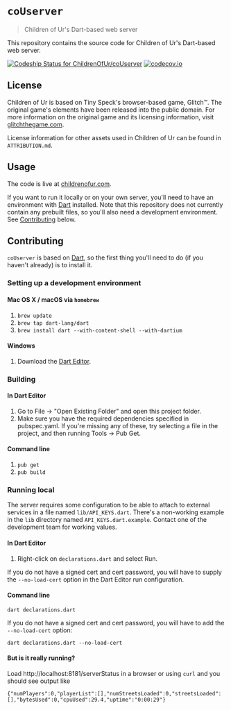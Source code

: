 # `coUserver`

> Children of Ur's Dart-based web server

This repository contains the source code for Children of Ur's Dart-based web server.

[![Codeship Status for ChildrenOfUr/coUserver](https://codeship.com/projects/161f1540-0eea-0132-5580-469557c864a2/status?branch=master)](https://codeship.com/projects/32531)
[![codecov.io](https://codecov.io/github/ChildrenOfUr/coUserver/coverage.svg?branch=dev)](https://codecov.io/github/ChildrenOfUr/coUserver?branch=dev)

## License

Children of Ur is based on Tiny Speck's browser-based game, Glitch&trade;. The original game's elements have been released into the public domain.
For more information on the original game and its licensing information, visit <a href="http://www.glitchthegame.com" target="_blank">glitchthegame.com</a>.

License information for other assets used in Children of Ur can be found in `ATTRIBUTION.md`.

## Usage

The code is live at <a href="http://childrenofur.com" target="_blank">childrenofur.com</a>.

If you want to run it locally or on your own server, you'll need to have an environment with [Dart](https://www.dartlang.org/) installed. Note that this repository does not currently contain any prebuilt files, so you'll also need a development environment. See [Contributing](#contributing) below.

## Contributing

`coUserver` is based on [Dart](https://www.dartlang.org/), so the first thing you'll need to do (if you haven't already) is to install it.

### Setting up a development environment

#### Mac OS X / macOS via `homebrew`

1. `brew update`
2. `brew tap dart-lang/dart`
3. `brew install dart --with-content-shell --with-dartium`

#### Windows

1. Download the <a href="https://www.dartlang.org/">Dart Editor</a>.

### Building

#### In Dart Editor

1. Go to File -> "Open Existing Folder" and open this project folder.
2. Make sure you have the required dependencies specified in pubspec.yaml. If you're missing
   any of these, try selecting a file in the project, and then running Tools -> Pub Get.

#### Command line

1. `pub get`
2. `pub build`

### Running local

The server requires some configuration to be able to attach to external services
in a file named `lib/API_KEYS.dart`. There's a non-working example in the `lib`
directory named `API_KEYS.dart.example`. Contact one of the development team
for working values.

#### In Dart Editor

1. Right-click on `declarations.dart` and select Run.

If you do not have a signed cert and cert password, you will have to supply the
`--no-load-cert` option in the Dart Editor run configuration.

#### Command line

    dart declarations.dart

If you do not have a signed cert and cert password, you will have to add the
`--no-load-cert` option:

    dart declarations.dart --no-load-cert

#### But is it really running?

Load http://localhost:8181/serverStatus in a browser or using `curl` and you should see output like

    {"numPlayers":0,"playerList":[],"numStreetsLoaded":0,"streetsLoaded":[],"bytesUsed":0,"cpuUsed":29.4,"uptime":"0:00:29"}
